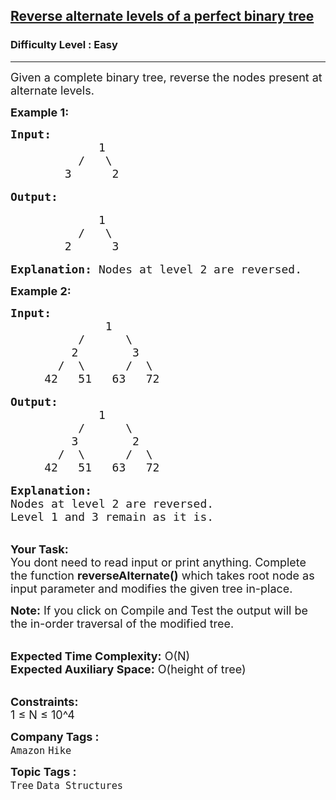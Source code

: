 <h2><a href="https://practice.geeksforgeeks.org/problems/reverse-alternate-levels-of-a-perfect-binary-tree/1?page=2&category[]=Tree&sortBy=difficulty">Reverse alternate levels of a perfect binary tree</a></h2><h3>Difficulty Level : Easy</h3><hr><div class="problems_problem_content__Xm_eO"><p><span style="font-size:18px">Given a complete binary tree, reverse the nodes present at alternate levels.</span></p>

<p><strong><span style="font-size:18px">Example 1:</span></strong></p>

<pre><span style="font-size:18px"><strong>Input:</strong>
             1
          /   \
        3      2</span>

<strong><span style="font-size:18px">Output:</span></strong>

<span style="font-size:18px">             1
          /   \
        2      3</span>

<span style="font-size:18px"><strong>Explanation: </strong>Nodes at level 2 are reversed.</span></pre>

<p><strong><span style="font-size:18px">Example 2:</span></strong></p>

<pre><span style="font-size:18px"><strong>Input:</strong>
              1
          /      \
         2        3
       /  \      /  \
     42   51   63   72</span>

<span style="font-size:18px"><strong>Output:</strong>
             1
          /      \
         3        2
       /  \      /  \
     42   51   63   72</span>

<span style="font-size:18px"><strong>Explanation:</strong>
Nodes at level 2 are reversed.
Level 1 and 3 remain as it is.</span></pre>

<p><br>
<span style="font-size:18px"><strong>Your Task: &nbsp;</strong><br>
You dont need to read input or print anything. Complete the function <strong>reverseAlternate()</strong> which takes root node as input parameter and modifies the given tree in-place.</span></p>

<p><span style="font-size:18px"><strong>Note:</strong> If you click on Compile and Test the output will be the in-order traversal of the modified tree.</span></p>

<p><br>
<span style="font-size:18px"><strong>Expected Time Complexity:</strong> O(N)<br>
<strong>Expected Auxiliary Space:</strong> O(height of tree)</span><br>
&nbsp;</p>

<p><span style="font-size:18px"><strong>Constraints:</strong><br>
1 ≤ N ≤ 10^4</span></p>
</div><p><span style=font-size:18px><strong>Company Tags : </strong><br><code>Amazon</code>&nbsp;<code>Hike</code>&nbsp;<br><p><span style=font-size:18px><strong>Topic Tags : </strong><br><code>Tree</code>&nbsp;<code>Data Structures</code>&nbsp;